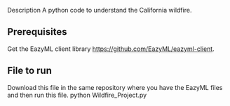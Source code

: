 Description
A python code to understand the California wildfire. 

## Prerequisites
Get the EazyML client library 
https://github.com/EazyML/eazyml-client.

## File to run
Download this file in the same repository where you have the EazyML files and then run this file.
python Wildfire_Project.py